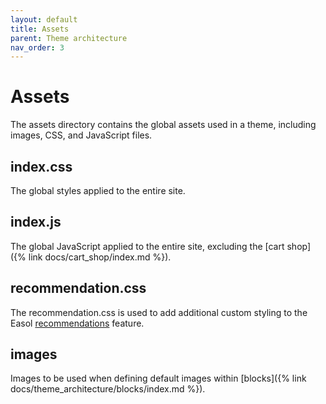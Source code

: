 ```yaml
---
layout: default
title: Assets
parent: Theme architecture
nav_order: 3
---
```


# Assets
The assets directory contains the global assets used in a theme, including images, CSS, and JavaScript files.

## index.css
The global styles applied to the entire site.

## index.js
The global JavaScript applied to the entire site, excluding the [cart shop]({% link docs/cart_shop/index.md %}).

## recommendation.css
The recommendation.css is used to add additional custom styling to the Easol [recommendations](https://support.easol.com/hc/en-gb/articles/4403663446929-Create-and-send-recommendations) feature.

## images
Images to be used when defining default images within [blocks]({% link docs/theme_architecture/blocks/index.md %}). 